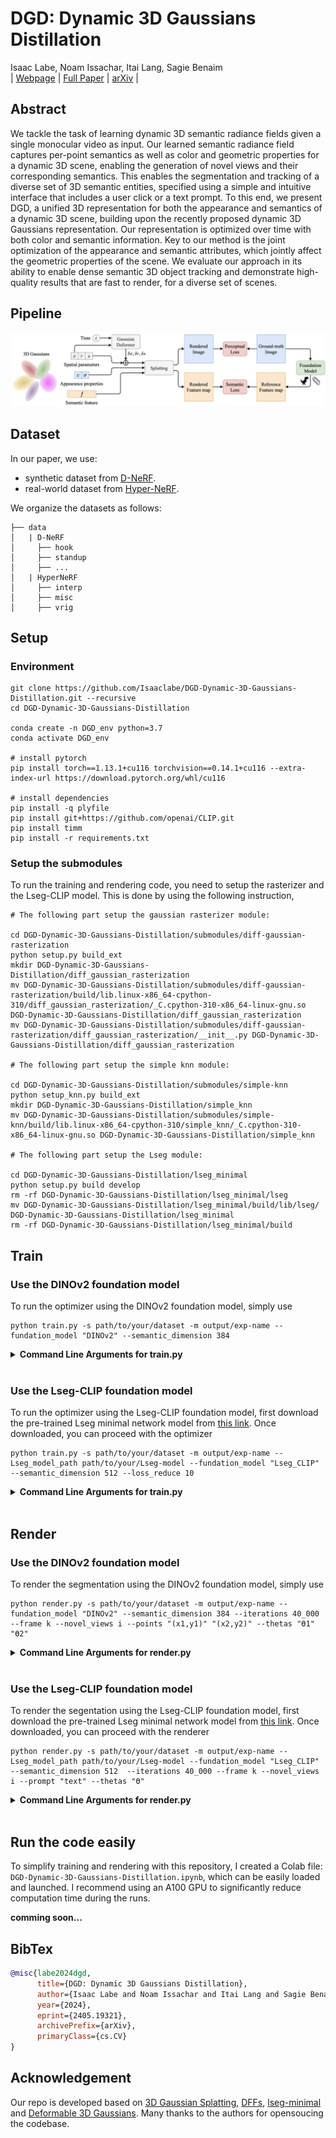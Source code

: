 # DGD: Dynamic 3D Gaussians Distillation

Isaac Labe, Noam Issachar, Itai Lang, Sagie Benaim<br>
| [Webpage](https://isaaclabe.github.io/DGD-Website/) | [Full Paper](https://arxiv.org/pdf/2405.19321) | [arXiv](https://arxiv.org/abs/2405.19321) |

## Abstract
We tackle the task of learning dynamic 3D semantic radiance fields given a single monocular video as input. Our learned semantic radiance field captures per-point semantics as well as color and geometric properties for a dynamic 3D scene, enabling the generation of novel views and their corresponding semantics. This enables the segmentation and tracking of a diverse set of 3D semantic entities, specified using a simple and intuitive interface that includes a user click or a text prompt. To this end, we present DGD, a unified 3D representation for both the appearance and semantics of a dynamic 3D scene, building upon the recently proposed dynamic 3D Gaussians representation. Our representation is optimized over time with both color and semantic information. Key to our method is the joint optimization of the appearance and semantic attributes, which jointly affect the geometric properties of the scene. We evaluate our approach in its ability to enable dense semantic 3D object tracking and demonstrate high-quality results that are fast to render, for a diverse set of scenes.

## Pipeline

![Teaser image](Image/system.png)


## Dataset

In our paper, we use:

- synthetic dataset from [D-NeRF](https://www.albertpumarola.com/research/D-NeRF/index.html).
- real-world dataset from [Hyper-NeRF](https://hypernerf.github.io/).

We organize the datasets as follows:

```shell
├── data
│   | D-NeRF 
│     ├── hook
│     ├── standup 
│     ├── ...
│   | HyperNeRF
│     ├── interp
│     ├── misc
│     ├── vrig
```

## Setup

### Environment

```shell
git clone https://github.com/Isaaclabe/DGD-Dynamic-3D-Gaussians-Distillation.git --recursive
cd DGD-Dynamic-3D-Gaussians-Distillation

conda create -n DGD_env python=3.7
conda activate DGD_env

# install pytorch
pip install torch==1.13.1+cu116 torchvision==0.14.1+cu116 --extra-index-url https://download.pytorch.org/whl/cu116

# install dependencies
pip install -q plyfile
pip install git+https://github.com/openai/CLIP.git
pip install timm
pip install -r requirements.txt
```

### Setup the submodules

To run the training and rendering code, you need to setup the rasterizer and the Lseg-CLIP model. This is done by using the following instruction,
```shell
# The following part setup the gaussian rasterizer module:

cd DGD-Dynamic-3D-Gaussians-Distillation/submodules/diff-gaussian-rasterization
python setup.py build_ext
mkdir DGD-Dynamic-3D-Gaussians-Distillation/diff_gaussian_rasterization
mv DGD-Dynamic-3D-Gaussians-Distillation/submodules/diff-gaussian-rasterization/build/lib.linux-x86_64-cpython-310/diff_gaussian_rasterization/_C.cpython-310-x86_64-linux-gnu.so DGD-Dynamic-3D-Gaussians-Distillation/diff_gaussian_rasterization
mv DGD-Dynamic-3D-Gaussians-Distillation/submodules/diff-gaussian-rasterization/diff_gaussian_rasterization/__init__.py DGD-Dynamic-3D-Gaussians-Distillation/diff_gaussian_rasterization

# The following part setup the simple knn module:

cd DGD-Dynamic-3D-Gaussians-Distillation/submodules/simple-knn
python setup_knn.py build_ext
mkdir DGD-Dynamic-3D-Gaussians-Distillation/simple_knn
mv DGD-Dynamic-3D-Gaussians-Distillation/submodules/simple-knn/build/lib.linux-x86_64-cpython-310/simple_knn/_C.cpython-310-x86_64-linux-gnu.so DGD-Dynamic-3D-Gaussians-Distillation/simple_knn

# The following part setup the Lseg module:

cd DGD-Dynamic-3D-Gaussians-Distillation/lseg_minimal
python setup.py build develop
rm -rf DGD-Dynamic-3D-Gaussians-Distillation/lseg_minimal/lseg
mv DGD-Dynamic-3D-Gaussians-Distillation/lseg_minimal/build/lib/lseg/ DGD-Dynamic-3D-Gaussians-Distillation/lseg_minimal
rm -rf DGD-Dynamic-3D-Gaussians-Distillation/lseg_minimal/build
```

## Train

### Use the DINOv2 foundation model

To run the optimizer using the DINOv2 foundation model, simply use

```shell
python train.py -s path/to/your/dataset -m output/exp-name --fundation_model "DINOv2" --semantic_dimension 384
```

<details>
<summary><span style="font-weight: bold;">Command Line Arguments for train.py</span></summary>
      
  #### --source_path / -s
  Path to the source directory containing a COLMAP or Synthetic NeRF data set.
  #### --model_path / -m 
  Path where the trained model should be stored (```output/<random>``` by default).
  #### --Lseg_model_path 
  The path where the pre-trained Lseg minimal model should be stored.
  #### --fundation_model
  The 2D foundation model used for semantic features. Options are ```"DINOv2"``` or ```"Lseg_CLIP"``` (```"DINOv2"``` by default).
  #### --semantic_dimension
  The dimension of the semantic feature, which is ```384``` for the DINOv2 model and ```512``` for the Lseg-CLIP model (```384``` by default).
  #### --loss_reduce
  The factor by which the semantic loss is reduced, calculated as ```loss = loss_color + loss_reduce * loss_semantic``` (```0.5``` by default).
  #### --semantic_start
  The iteration index at which semantic optimization begins (```25_000``` by default).
  #### --semantic_stop
  The iteration index at which semantic optimization stops (```40_000``` by default).
  #### --stop_MLP
  The iteration index at which MLP optimization stops, which should be equal to the ```semantic_start``` index (```25_000``` by default).
  #### --iterations
  The total number of iterations for training (```40_000``` by default).
  #### --warm_up
  The iteration index until which MLP optimization is paused at the beginning of the optimization (```3000``` by default).
  #### --images / -i
  Alternative subdirectory for COLMAP images (```images``` by default).
  #### --eval
  Add this flag to use a MipNeRF360-style training/test split for evaluation.
  #### --resolution / -r
  Specifies resolution of the loaded images before training. If provided ```1, 2, 4``` or ```8```, uses original, 1/2, 1/4 or 1/8 resolution, respectively. For all other values, rescales the width to the given number while maintaining image aspect. **If not set and input image width exceeds 1.6K pixels, inputs are automatically rescaled to this target.**
  #### --data_device
  Specifies where to put the source image data, ```cuda``` by default, recommended to use ```cpu``` if training on large/high-resolution dataset, will reduce VRAM consumption, but slightly slow down training. Thanks to [HrsPythonix](https://github.com/HrsPythonix).
  #### --white_background / -w
  Add this flag to use white background instead of black (default), e.g., for evaluation of NeRF Synthetic dataset.
  #### --sh_degree
  Order of spherical harmonics to be used (no larger than 3). ```3``` by default.
  #### --convert_SHs_python
  Flag to make pipeline compute forward and backward of SHs with PyTorch instead of ours.
  #### --convert_cov3D_python
  Flag to make pipeline compute forward and backward of the 3D covariance with PyTorch instead of ours.
  #### --debug
  Enables debug mode if you experience erros. If the rasterizer fails, a ```dump``` file is created that you may forward to us in an issue so we can take a look.
  #### --debug_from
  Debugging is **slow**. You may specify an iteration (starting from 0) after which the above debugging becomes active.
  #### --ip
  IP to start GUI server on, ```127.0.0.1``` by default.
  #### --port 
  Port to use for GUI server, ```6009``` by default.
  #### --test_iterations
  Space-separated iterations at which the training script computes L1 and PSNR over test set, ```7000 30000``` by default.
  #### --save_iterations
  Space-separated iterations at which the training script saves the Gaussian model, ```7000 30000 <iterations>``` by default.
  #### --checkpoint_iterations
  Space-separated iterations at which to store a checkpoint for continuing later, saved in the model directory.
  #### --start_checkpoint
  Path to a saved checkpoint to continue training from.
  #### --quiet 
  Flag to omit any text written to standard out pipe. 
  #### --feature_lr
  Spherical harmonics features learning rate, ```0.0025``` by default.
  #### --opacity_lr
  Opacity learning rate, ```0.05``` by default.
  #### --scaling_lr
  Scaling learning rate, ```0.005``` by default.
  #### --rotation_lr
  Rotation learning rate, ```0.001``` by default.
  #### --position_lr_max_steps
  Number of steps (from 0) where position learning rate goes from ```initial``` to ```final```. ```30_000``` by default.
  #### --position_lr_init
  Initial 3D position learning rate, ```0.00016``` by default.
  #### --position_lr_final
  Final 3D position learning rate, ```0.0000016``` by default.
  #### --position_lr_delay_mult
  Position learning rate multiplier (cf. Plenoxels), ```0.01``` by default. 
  #### --densify_from_iter
  Iteration where densification starts, ```500``` by default. 
  #### --densify_until_iter
  Iteration where densification stops, ```15_000``` by default.
  #### --densify_grad_threshold
  Limit that decides if points should be densified based on 2D position gradient, ```0.0002``` by default.
  #### --densification_interval
  How frequently to densify, ```100``` (every 100 iterations) by default.
  #### --opacity_reset_interval
  How frequently to reset opacity, ```3_000``` by default. 
  #### --lambda_dssim
  Influence of SSIM on total loss from 0 to 1, ```0.2``` by default. 
  #### --percent_dense
  Percentage of scene extent (0--1) a point must exceed to be forcibly densified, ```0.01``` by default.

</details>
<br>

### Use the Lseg-CLIP foundation model

To run the optimizer using the Lseg-CLIP foundation model, first download the pre-trained Lseg minimal network model from [this link](https://huggingface.co/IsaacLabe/Lseg_minimal_model). Once downloaded, you can proceed with the optimizer

```shell
python train.py -s path/to/your/dataset -m output/exp-name --Lseg_model_path path/to/your/Lseg-model --fundation_model "Lseg_CLIP" --semantic_dimension 512 --loss_reduce 10
```

<details>
<summary><span style="font-weight: bold;">Command Line Arguments for train.py</span></summary>
      
  #### --source_path / -s
  Path to the source directory containing a COLMAP or Synthetic NeRF data set.
  #### --model_path / -m 
  Path where the trained model should be stored (```output/<random>``` by default).
  #### --Lseg_model_path 
  The path where the pre-trained Lseg minimal model should be stored.
  #### --fundation_model
  The 2D foundation model used for semantic features. Options are ```"DINOv2"``` or ```"Lseg_CLIP"``` (```"DINOv2"``` by default).
  #### --semantic_dimension
  The dimension of the semantic feature, which is ```384``` for the DINOv2 model and ```512``` for the Lseg-CLIP model (```384``` by default).
  #### --loss_reduce
  The factor by which the semantic loss is reduced, calculated as ```loss = loss_color + loss_reduce * loss_semantic``` (```0.5``` by default).
  #### --semantic_start
  The iteration index at which semantic optimization begins (```25_000``` by default).
  #### --semantic_stop
  The iteration index at which semantic optimization stops (```40_000``` by default).
  #### --stop_MLP
  The iteration index at which MLP optimization stops, which should be equal to the ```semantic_start``` index (```25_000``` by default).
  #### --iterations
  The total number of iterations for training (```40_000``` by default).
  #### --warm_up
  The iteration index until which MLP optimization is paused at the beginning of the optimization (```3000``` by default).
  #### --images / -i
  Alternative subdirectory for COLMAP images (```images``` by default).
  #### --eval
  Add this flag to use a MipNeRF360-style training/test split for evaluation.
  #### --resolution / -r
  Specifies resolution of the loaded images before training. If provided ```1, 2, 4``` or ```8```, uses original, 1/2, 1/4 or 1/8 resolution, respectively. For all other values, rescales the width to the given number while maintaining image aspect. **If not set and input image width exceeds 1.6K pixels, inputs are automatically rescaled to this target.**
  #### --data_device
  Specifies where to put the source image data, ```cuda``` by default, recommended to use ```cpu``` if training on large/high-resolution dataset, will reduce VRAM consumption, but slightly slow down training. Thanks to [HrsPythonix](https://github.com/HrsPythonix).
  #### --white_background / -w
  Add this flag to use white background instead of black (default), e.g., for evaluation of NeRF Synthetic dataset.
  #### --sh_degree
  Order of spherical harmonics to be used (no larger than 3). ```3``` by default.
  #### --convert_SHs_python
  Flag to make pipeline compute forward and backward of SHs with PyTorch instead of ours.
  #### --convert_cov3D_python
  Flag to make pipeline compute forward and backward of the 3D covariance with PyTorch instead of ours.
  #### --debug
  Enables debug mode if you experience erros. If the rasterizer fails, a ```dump``` file is created that you may forward to us in an issue so we can take a look.
  #### --debug_from
  Debugging is **slow**. You may specify an iteration (starting from 0) after which the above debugging becomes active.
  #### --ip
  IP to start GUI server on, ```127.0.0.1``` by default.
  #### --port 
  Port to use for GUI server, ```6009``` by default.
  #### --test_iterations
  Space-separated iterations at which the training script computes L1 and PSNR over test set, ```7000 30000``` by default.
  #### --save_iterations
  Space-separated iterations at which the training script saves the Gaussian model, ```7000 30000 <iterations>``` by default.
  #### --checkpoint_iterations
  Space-separated iterations at which to store a checkpoint for continuing later, saved in the model directory.
  #### --start_checkpoint
  Path to a saved checkpoint to continue training from.
  #### --quiet 
  Flag to omit any text written to standard out pipe. 
  #### --feature_lr
  Spherical harmonics features learning rate, ```0.0025``` by default.
  #### --opacity_lr
  Opacity learning rate, ```0.05``` by default.
  #### --scaling_lr
  Scaling learning rate, ```0.005``` by default.
  #### --rotation_lr
  Rotation learning rate, ```0.001``` by default.
  #### --position_lr_max_steps
  Number of steps (from 0) where position learning rate goes from ```initial``` to ```final```. ```30_000``` by default.
  #### --position_lr_init
  Initial 3D position learning rate, ```0.00016``` by default.
  #### --position_lr_final
  Final 3D position learning rate, ```0.0000016``` by default.
  #### --position_lr_delay_mult
  Position learning rate multiplier (cf. Plenoxels), ```0.01``` by default. 
  #### --densify_from_iter
  Iteration where densification starts, ```500``` by default. 
  #### --densify_until_iter
  Iteration where densification stops, ```15_000``` by default.
  #### --densify_grad_threshold
  Limit that decides if points should be densified based on 2D position gradient, ```0.0002``` by default.
  #### --densification_interval
  How frequently to densify, ```100``` (every 100 iterations) by default.
  #### --opacity_reset_interval
  How frequently to reset opacity, ```3_000``` by default. 
  #### --lambda_dssim
  Influence of SSIM on total loss from 0 to 1, ```0.2``` by default. 
  #### --percent_dense
  Percentage of scene extent (0--1) a point must exceed to be forcibly densified, ```0.01``` by default.

</details>
<br>

## Render

### Use the DINOv2 foundation model

To render the segmentation using the DINOv2 foundation model, simply use

```shell
python render.py -s path/to/your/dataset -m output/exp-name --fundation_model "DINOv2" --semantic_dimension 384 --iterations 40_000 --frame k --novel_views i --points "(x1,y1)" "(x2,y2)" --thetas "ϴ1" "ϴ2"
```

<details>
<summary><span style="font-weight: bold;">Command Line Arguments for render.py</span></summary>
      
  #### --source_path / -s
  Path to the source directory containing a COLMAP or Synthetic NeRF data set.
  #### --model_path / -m 
  Path where the trained model should be stored (```output/<random>``` by default).
  #### --Lseg_model_path 
  The path where the pre-trained Lseg minimal model should be stored.
  #### --fundation_model
  The 2D foundation model used for semantic features. Options are ```"DINOv2"``` or ```"Lseg_CLIP"``` (```"DINOv2"``` by default).
  #### --semantic_dimension
  The dimension of the semantic feature, which is ```384``` for the DINOv2 model and ```512``` for the Lseg-CLIP model (```384``` by default).
  #### --iterations
  The total number of iterations for training (```40_000``` by default).
  #### --frame
  Specifies the number of training frames in the dataset.
  #### --novel_views
  Command to choose whether to render novel views or training views: if ```novel_views = -1```, training views are rendered; if ```novel_views = index_of_novel_view```, the novel view with the specified index is rendered.
  #### --points
  A list of tuples ```(x, y)``` representing the coordinates of pixels in the first training frame (similar to clicking on the image).
  #### --thetas
  A list of thresholds (```float```) corresponding to the list of points, used to control the granularity of the segmentation.
  #### --prompt
  Text prompt for the Lseg-CLIP segmentation.
  
</details>
<br>

### Use the Lseg-CLIP foundation model

To render the segentation using the Lseg-CLIP foundation model, first download the pre-trained Lseg minimal network model from [this link](https://huggingface.co/IsaacLabe/Lseg_minimal_model). Once downloaded, you can proceed with the renderer

```shell
python render.py -s path/to/your/dataset -m output/exp-name --Lseg_model_path path/to/your/Lseg-model --fundation_model "Lseg_CLIP" --semantic_dimension 512  --iterations 40_000 --frame k --novel_views i --prompt "text" --thetas "ϴ"
```

<details>
<summary><span style="font-weight: bold;">Command Line Arguments for render.py</span></summary>
      
  #### --source_path / -s
  Path to the source directory containing a COLMAP or Synthetic NeRF data set.
  #### --model_path / -m 
  Path where the trained model should be stored (```output/<random>``` by default).
  #### --Lseg_model_path 
  The path where the pre-trained Lseg minimal model should be stored.
  #### --fundation_model
  The 2D foundation model used for semantic features. Options are ```"DINOv2"``` or ```"Lseg_CLIP"``` (```"DINOv2"``` by default).
  #### --semantic_dimension
  The dimension of the semantic feature, which is ```384``` for the DINOv2 model and ```512``` for the Lseg-CLIP model (```384``` by default).
  #### --iterations
  The total number of iterations for training (```40_000``` by default).
  #### --frame
  Specifies the number of training frames in the dataset.
  #### --novel_views
  Command to choose whether to render novel views or training views: if ```novel_views = -1```, training views are rendered; if ```novel_views = index_of_novel_view```, the novel view with the specified index is rendered.
  #### --points
  A list of tuples ```(x, y)``` representing the coordinates of pixels in the first training frame (similar to clicking on the image).
  #### --thetas
  A list of thresholds (```float```) corresponding to the list of points, used to control the granularity of the segmentation.
  #### --prompt
  Text prompt for the Lseg-CLIP segmentation.
  
</details>
<br>

## Run the code easily

To simplify training and rendering with this repository, I created a Colab file: ```DGD-Dynamic-3D-Gaussians-Distillation.ipynb```, which can be easily loaded and launched. I recommend using an A100 GPU to significantly reduce computation time during the runs.

**comming soon...**

## BibTex

```bibtex
@misc{labe2024dgd,
      title={DGD: Dynamic 3D Gaussians Distillation}, 
      author={Isaac Labe and Noam Issachar and Itai Lang and Sagie Benaim},
      year={2024},
      eprint={2405.19321},
      archivePrefix={arXiv},
      primaryClass={cs.CV}
}
```

## Acknowledgement

Our repo is developed based on [3D Gaussian Splatting](https://repo-sam.inria.fr/fungraph/3d-gaussian-splatting/), [DFFs](https://github.com/pfnet-research/distilled-feature-fields), [lseg-minimal](https://github.com/krrish94/lseg-minimal?tab=readme-ov-file) and [Deformable 3D Gaussians](https://ingra14m.github.io/Deformable-Gaussians/). Many thanks to the authors for opensoucing the codebase.
